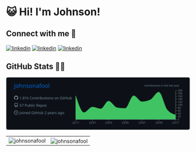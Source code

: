 # 😺 Hi! I'm Johnson!

<!-- ![](https://komarev.com/ghpvc/?username=itsalicelee) -->

<!-- - 🐻 I am an MEng student at UC Berkeley EECS with a concentration on Data Science and Systems -->
<!-- - 🌴 I received my bachelor's degree from National Taiwan University -->
<!-- - 🦓 I am currently working on [Zeabur](https://zeabur.com/), a platform that helps developers to deploy services with a single click -->

## Connect with me 🤝

<a href="https://www.linkedin.com/in/hungyuan" target="blank"><img align="center" src="https://img.shields.io/badge/LinkedIn-0077B5?style=for-the-badge&logo=linkedin&logoColor=white" alt="linkedin"></a>
<a href="mailto:johnsonafool@gmail.com" target="blank"><img align="center" src="https://img.shields.io/badge/Gmail-D14836?style=for-the-badge&logo=gmail&logoColor=white" alt="linkedin"></a>
<a href="https://discordapp.com/users/" target="blank"><img align="center" src="https://img.shields.io/badge/Discord-5865F2?style=for-the-badge&logo=discord&logoColor=white" alt="linkedin"></a>

## GitHub Stats 👨‍💻

![](https://raw.githubusercontent.com/johnsonafool/johnsonafool/master/profile-summary-card-output/github_dark/0-profile-details.svg)

<table align="center">
<tr>
<td><img src ="https://github-readme-stats-git-masterrstaa-rickstaa.vercel.app/api/top-langs/?username=johnsonafool&layout=compact&hide_border=true&langs_count=100&theme=transparent"     alt="johnsonafool"></td>
<td><img align="center" src="https://github-readme-stats-git-masterrstaa-rickstaa.vercel.app/api?username=johnsonafool&&show_icons=true&theme=transparent&layout=compact&hide_border=true&langs_count=100" alt="johnsonafool" /></td>
</tr>
</table>
